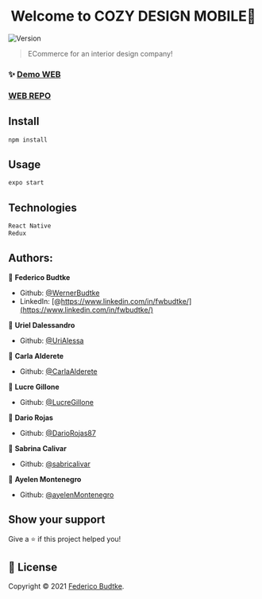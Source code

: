 <h1 align="center">Welcome to COZY DESIGN MOBILE👋</h1>
<p>
  <img alt="Version" src="https://img.shields.io/badge/version-1.0.0-blue.svg?cacheSeconds=2592000" />
</p>

> ECommerce for an interior design company!

### ✨ [Demo WEB](https://cozydeco.herokuapp.com/)
### [WEB REPO](https://github.com/WernerBudtke/cozydecodesign)

## Install

```sh
npm install
```

## Usage

```sh
expo start
```
## Technologies

```sh
React Native
Redux
```
## Authors:

👤 **Federico Budtke**

* Github: [@WernerBudtke](https://github.com/WernerBudtke)
* LinkedIn: [@https://www.linkedin.com/in/fwbudtke/](https://www.linkedin.com/in/fwbudtke/)

👤 **Uriel Dalessandro**
* Github: [@UriAlessa](https://github.com/UriAlessa)

👤 **Carla Alderete**
* Github: [@CarlaAlderete](https://github.com/CarlaAlderete)

👤 **Lucre Gillone**
* Github: [@LucreGillone](https://github.com/LucreGillone)

👤 **Dario Rojas**
* Github: [@DarioRojas87](https://github.com/DarioRojas87)

👤 **Sabrina Calivar**
* Github: [@sabricalivar](https://github.com/sabricalivar)

👤 **Ayelen Montenegro**
* Github: [@ayelenMontenegro](https://github.com/ayelenMontenegro)

## Show your support

Give a ⭐️ if this project helped you!

## 📝 License

Copyright © 2021 [Federico Budtke](https://github.com/WernerBudtke).<br />
